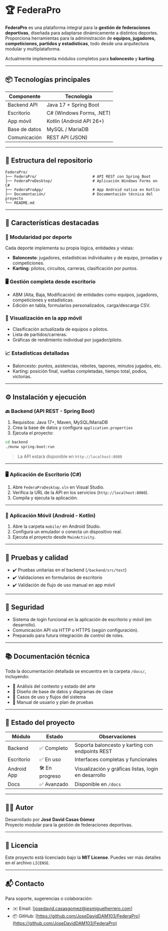 # 🏆 FederaPro

**FederaPro** es una plataforma integral para la **gestión de federaciones deportivas**, diseñada para adaptarse dinámicamente a distintos deportes. Proporciona herramientas para la administración de **equipos, jugadores, competiciones, partidos y estadísticas**, todo desde una arquitectura modular y multiplataforma.

Actualmente implementa módulos completos para **baloncesto** y **karting**.

---

## 📦 Tecnologías principales

| Componente         | Tecnología                    |
|--------------------|-------------------------------|
| Backend API        | Java 17 + Spring Boot         |
| Escritorio         | C# (Windows Forms, .NET)      |
| App móvil          | Kotlin (Android API 26+)      |
| Base de datos      | MySQL / MariaDB               |
| Comunicación       | REST API (JSON)               |

---

## 🧭 Estructura del repositorio

```
FederaPro/
├── FederaPro/                         # API REST con Spring Boot
├── FederaProDesktop/                  # Aplicación Windows Forms en C#
├── FederaProApp/                      # App Android nativa en Kotlin
├── Documentación/                     # Documentación técnica del proyecto
└── README.md                 
```

---

## 🚀 Características destacadas

### 🔄 Modularidad por deporte
Cada deporte implementa su propia lógica, entidades y vistas:
- **Baloncesto**: jugadores, estadísticas individuales y de equipo, jornadas y competiciones.
- **Karting**: pilotos, circuitos, carreras, clasificación por puntos.

### 🖥️ Gestión completa desde escritorio
- ABM (Alta, Baja, Modificación) de entidades como equipos, jugadores, competiciones y estadísticas.
- Edición en tabla, formularios personalizados, carga/descarga CSV.

### 📱 Visualización en la app móvil
- Clasificación actualizada de equipos o pilotos.
- Lista de partidos/carreras.
- Gráficas de rendimiento individual por jugador/piloto.

### 📈 Estadísticas detalladas
- Baloncesto: puntos, asistencias, rebotes, tapones, minutos jugados, etc.
- Karting: posición final, vueltas completadas, tiempo total, podios, victorias.

---

## ⚙️ Instalación y ejecución

### 🔙 Backend (API REST - Spring Boot)

1. Requisitos: Java 17+, Maven, MySQL/MariaDB
2. Crea la base de datos y configura `application.properties`
3. Ejecuta el proyecto:

```bash
cd backend
./mvnw spring-boot:run
```

> La API estará disponible en `http://localhost:8080`

---

### 🖥️ Aplicación de Escritorio (C#)

1. Abre `FederaProDesktop.sln` en Visual Studio.
2. Verifica la URL de la API en los servicios (`http://localhost:8080`).
3. Compila y ejecuta la aplicación.

---

### 📱 Aplicación Móvil (Android - Kotlin)

1. Abre la carpeta `mobile/` en Android Studio.
2. Configura un emulador o conecta un dispositivo real.
3. Ejecuta el proyecto desde `MainActivity`.

---

## 🧪 Pruebas y calidad

- ✔️ Pruebas unitarias en el backend (`/backend/src/test`)
- ✔️ Validaciones en formularios de escritorio
- ✔️ Validación de flujo de uso manual en app móvil

---

## 🔐 Seguridad

- Sistema de login funcional en la aplicación de escritorio y móvil (en desarrollo).
- Comunicación API vía HTTP o HTTPS (según configuración).
- Preparado para futura integración de control de roles.

---

## 📚 Documentación técnica

Toda la documentación detallada se encuentra en la carpeta `/docs/`, incluyendo:

- 📄 Análisis del contexto y estado del arte
- 🧩 Diseño de base de datos y diagramas de clase
- 📜 Casos de uso y flujos del sistema
- 📘 Manual de usuario y plan de pruebas

---

## 📌 Estado del proyecto

| Módulo       | Estado         | Observaciones                                      |
|--------------|----------------|----------------------------------------------------|
| Backend      | ✅ Completo     | Soporta baloncesto y karting con endpoints REST    |
| Escritorio   | ✅ En uso       | Interfaces completas y funcionales                |
| Android App  | 🛠️ En progreso | Visualización y gráficas listas, login en desarrollo |
| Docs         | ✅ Avanzado     | Disponible en `/docs`                             |

---

## 🙋‍♂️ Autor

Desarrollado por **José David Casas Gómez**  
Proyecto modular para la gestión de federaciones deportivas.

---

## 📄 Licencia

Este proyecto está licenciado bajo la **MIT License**. Puedes ver más detalles en el archivo `LICENSE`.

---

## 📬 Contacto

Para soporte, sugerencias o colaboración:

- ✉️ Email: [josedavid.casasgomez@iesmiguelherrero.com]
- 📦 GitHub: [https://github.com/JoseDavidDAM103/FederaPro](https://github.com/JoseDavidDAM103/FederaPro)
